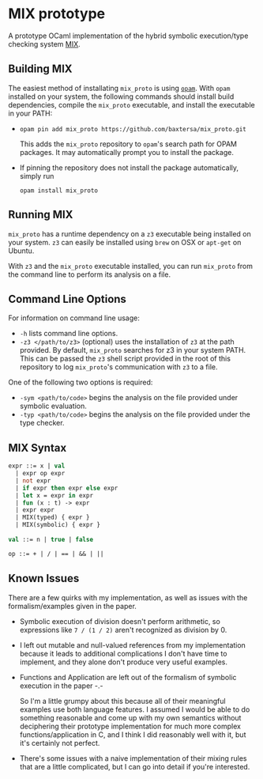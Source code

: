 MIX prototype
===

A prototype OCaml implementation of the hybrid symbolic execution/type checking system [MIX](http://www.cs.colorado.edu/~bec/papers/pldi10-mix.pdf).

Building MIX
---
The easiest method of installating `mix_proto` is using [`opam`](https://opam.ocaml.org/doc/Install.html). With `opam` installed on your system, the following commands should install build dependencies, compile the `mix_proto` executable, and install the executable in your PATH:
- `opam pin add mix_proto https://github.com/baxtersa/mix_proto.git`
  
  This adds the `mix_proto` repository to `opam`'s search path for OPAM packages. It may automatically prompt you to install the package.
- If pinning the repository does not install the package automatically, simply run

  `opam install mix_proto`
  
Running MIX
---
`mix_proto` has a runtime dependency on a `z3` executable being installed on your system. `z3` can easily be installed using `brew` on OSX or `apt-get` on Ubuntu.

With `z3` and the `mix_proto` executable installed, you can run `mix_proto` from the command line to perform its analysis on a file.

Command Line Options
---
For information on command line usage:
- `-h` lists command line options.
- `-z3 </path/to/z3>` (optional) uses the installation of `z3` at the path provided. By default, `mix_proto` searches for z3 in your system PATH. This can be passed the `z3` shell script provided in the root of this repository to log `mix_proto`'s communication with `z3` to a file.

One of the following two options is required:
- `-sym <path/to/code>` begins the analysis on the file provided under symbolic evaluation.
- `-typ <path/to/code>` begins the analysis on the file provided under the type checker.

MIX Syntax
---
```ocaml
expr ::= x | val
  | expr op expr
  | not expr
  | if expr then expr else expr
  | let x = expr in expr
  | fun (x : t) -> expr
  | expr expr
  | MIX(typed) { expr }
  | MIX(symbolic) { expr }
  
val ::= n | true | false

op ::= + | / | == | && | ||
```

Known Issues
---
There are a few quirks with my implementation, as well as issues with the formalism/examples given in the paper.
- Symbolic execution of division doesn't perform arithmetic, so expressions like `7 / (1 / 2)` aren't recognized as division by 0.
- I left out mutable and null-valued references from my implementation because it leads to additional complications I don't have time to implement, and they alone don't produce very useful examples.
- Functions and Application are left out of the formalism of symbolic execution in the paper -.-

  So I'm a little grumpy about this because all of their meaningful examples use both language features. I assumed I would be able to do something reasonable and come up with my own semantics without deciphering their prototype implementation for much more complex functions/application in C, and I think I did reasonably well with it, but it's certainly not perfect.
- There's some issues with a naive implementation of their mixing rules that are a little complicated, but I can go into detail if you're interested.
